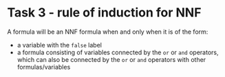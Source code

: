 # Task 3 - rule of induction for NNF

A formula will be an NNF formula when and only when it is of the form:
- a variable with the `false` label
- a formula consisting of variables connected by the `or` or `and` operators, which can also be connected by the `or` or `and` operators with other formulas/variables